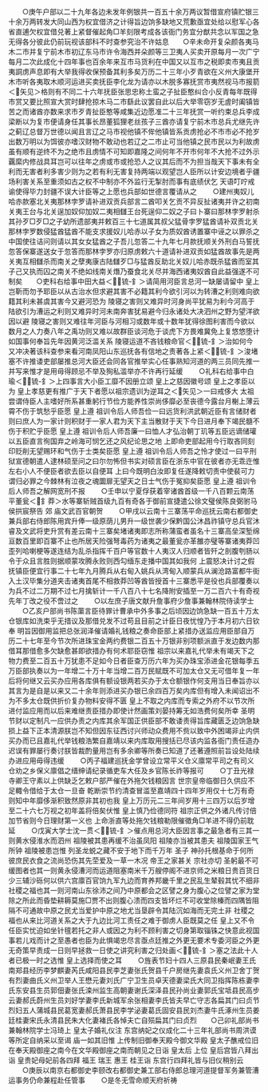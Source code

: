 <!-- { "loadSidebar": true } -->
　　○庚午户部以二十九年各边未发年例银共一百五十余万两议暂借宣府镇贮银三十余万两转发大同山西为权宜借济之计得旨边饷多缺地又荒歉亟宜处给以慰军心各省直逋欠权宜借兑著上紧督催起角□羊刻限考成各该衙门务宜分猷共念以军国之急无得各分彼此仍前玩视该部科不时查参究治不许姑息　　○辛未命开复朵颜各夷马木二市并复宁前木市初辽东马市许令海西并朵颜等三卫夷人买卖开原每月一次广宁每月二次此成化十四年事也百余年来互市马货利在中国又以互市之税即卖市夷且贡夷詷虏声息即有大举我得收保预备其利多矣万历二十三年小歹青欲在义州大康堡开木市听各夷取木顺河运进买卖抚臣李化龙为请亦以木脱多寡抚赏市夷然视马市报箭＜矢见＞格则有不同二十六年抚臣张思忠称土蛮之子扯臣憨纠合小反青每年既得市赏又要比照宣大赏时肆抢掠木马二市繇此议罢自此以后大举零窃岁无虗时阖镇皆苦之而诸酋亦数来求市歹青扯臣憨等咸集近边愿准二十三年抚赏一听约束总兵李成梁断以为复市便请身任其事长昂董狐狸老丝孩子三酋亦请复宁前木市总兵尤继先许之蓟辽总督万世德以闻且言辽之马市视他镇不侔他镇皆系贡虏抢必不市市必不抢岁出数万明以为饵彼亦嗜汉财物不敢动也若辽之二市止可当他镇之民市民以为利故虏虽有顺有逆终不为之绝市且虏情不可知即嘉隆之间何年不开市何年不大抢不过外示覊縻内修战具耳岂可以往年之虏或市或抢恐人之议其后而不为担当哉天下事未有全利而无害者利多害少则为之若有利无害复持两端以观望岂人臣所以计安边境者乎疆场利害关系至重须如古之权不中制亦不外监行无掣肘而事有底绩伏乞  天语叮咛戒谕使得毕力封疆不误大计臣等之上愿也兵部如世德言覆请从之
　　○建州夷奴儿哈赤款塞北关夷那林孛罗请补进双贡兵部言二酋叩关乞贡不异反扯诸夷并许之初南关夷王台与北关逞加奴仰加奴二夷相讎王台死逞仰二奴之子曰卜寨曰那林孛罗射杀其孙歹□歹□之子幼所遗部夷并敕百三十七道属其叔父猛骨孛罗猛酋请补双贡北关那林孛罗数侵猛酋猛酋不能支求援奴儿哈赤以子女为质奴酋诱置寨中诬之以罪杀之中国使往诘问则请以其女女猛酋之子吾儿忽答二十九年七月款抚顺关外刑白马誓抚忽答保寨遂送女于忽答而那林孛罗亦归原虏敕六十道请补进双贡如猛酋故事先是两关夷互相讎杀而南关之孽夷康古陆讎歹□与猛酋反助北关奴儿哈赤既杀猛酋而室其子己又执而囚之南关不绝如线南关熸乃蚕食北关尽并海西诸夷奴酋自此益强遂不可制矣　　○吏科右给事中田大益＜锍-釒＞请简用河臣言总河一缺屡请留中  皇上岂靳而勿予耶臣以从古治水但求避其害不必籍其利今欲引河以为转漕之利则难向欲籍其利未甚虞其害今又避河恐为  陵寝之害则又难异时河身尚平犹易为利今河高于陆欲引为漕运之利则又难异时河未南奔害犹易避今归永诸处大决泗州之野为望洋欲因以避  陵寝之害则又难往年河臣与河相习或数年或十数年犹得徐图利害而今欲以数月之人力奏八年之禹功则又难以故群臣谈河危于谈虎下方畏难冀免上复悠悠堕计如国事何奉旨先年因黄河泛滥关系  陵寝运道不吝钱粮命官＜锍-釒＞治如何今又冲决著该科查参来看河南凤阳山东巡抚各有信地之责著各上紧＜锍-釒＞浚堵塞不许推诿吏部屡推总河大臣还会同各官推举实心任事熟知河道的两三员同先推一并写来惟才是用毋得顾忌不举及狥私滥举亦不许再行延缓
　　○礼科右给事中白瑜＜锍-釒＞上四事言大小臣工靡不因册立颂  皇上之慈因徽号颂  皇上之孝臣以为  皇上孝慈更有推广于天下者愿以祖宗遗训为逆耳之＜矢见＞一曰戒侈大  太祖尝谓侍臣人主嗜好所系甚重躬行节俭方能养性崇尚侈靡必至丧德今露台月榭上薄云霄不伤于筑愁乎臣愿  皇上遵  祖训令后人师吾俭一曰远货利洪武朝近臣有言储财者则曰庶人为一家计则积财于一家人君为天下主当散财于天下今日进月奉下竭民髓不伤于积贮乎臣愿  皇上遵  祖训令后人师吾廉一曰恤人才弘治朝丁玑等五臣远谪储瓘以五臣直言徇国弃之岭海可悯乞还之风纪论思之地  上即命吏部起用今行取吝同刻印贬削无望赐环和气伤于士类矣臣愿  皇上遵  祖训令后人师吾之怜才使过一曰平刑狱宣德朝遣人逮林硕至问之曰尔勿怖但书实对硕言臣在浙东中官在彼者亦无乖迕惟左右小人不便臣者欲去臣以自便耳  上曰今既明白汝即复任遂降敕切责中使裴可力谓归必罪之今棘林有泣夜之魂圜扉无望天之日士气伤于冤抑矣臣愿  皇上遵  祖训令后人师吾之解网宽刑不报
　　○壬申以宁夏俘获着宰诸酋首级一千八百颗云南荡平董瓮＜釒莽＞水等寨斩贼首级九百有奇各于御前宣捷遣公徐文璧侯陈良弼驸马侯拱宸祭告  郊  庙文武百官朝贺
　　○甲戌以云南十三寨荡平命巡抚云南右都御史兼兵部右侍郎陈用宾升俸一级原荫儿男升一级世袭少保黔国公沐昌祚镇守总兵官沐睿及文武将吏升赏有差云南十三寨矣堵诸夷即志所称蒲蛮者虽名十三寨高垒深堑绵亘数百里即百寨不止也所居天险强弩毒药为诸夷之最董瓮亦革雒亦璧等寨诸夷莽凹歪列哈喇梗等遂连结为乱杀指挥千百户等官数十人夷汉人归顺者皆歼之剖腹刳肠以令于众且言胜则据顺蒙攻腾永败则西勾缅东走播中国其如我何  上震怒决计讨之假抚镇臣便宜行事二十七年九月腾兵从右甸入姚兵从湾甸入顺蒙兵从澜沧路富都牛街入土汉毕集分道夹击诸夷首尾不相救莽凹等酋皆授首十三寨悉平是役也兵部覆奏以为兵不过二万期不过七月擒斩计一千八百八十七名降附安插至一万二百六十有奇视先年丁改之役不啻过之
　　○以左庶子唐文献升詹事府少詹事兼翰林院侍读学士
　　○乙亥户部尚书陈蕖言臣待罪计曹承中外多事之后顷因边饷急缺一百五十万太仓银库如洗束乎无措议及那借兑发不过苟且目前之计臣日夜忧惶乃于本月初六日钦奉  明旨因御用监把总张润泽催请婚礼钱粮之奏命臣部上紧措办送监应用臣部自万历二十七年至今节次所进珠宝金两约费银二百五十万银非别项额派直于发边数内那借耳那借愈多欠缺愈甚即欲措办有何术耶臣窃惟  祖宗以来嘉礼代举未有竭天下之物力费至二百五十万犹患不足如今日者臣查万历六年为买办珠宝添进金花银每季五万臣部执奏以为一年增二十万十年当增二百万民赋既不可加太仓又无可借年复一年后将何继又云买办应用各库俱有额设银两若买办于太仓额银作何支用当日奉旨亦以其言为是自是以来又二十余年则添进买办银已余四百万矣内库但有增入未闻诏出不为不多太仓既供折价复办物料安得不匮  皇上不取之内库而专索之外府不以节次所进付监应用而以后来难继责臣措办即使计然画策刘晏持筹无如浩费何矣所幸  圣明节财以定制凡一应供办责之内库其余军国正供臣部不敢诿责得旨库藏匮乏边饷急缺损上益下正本清源朕岂不知但因东征西讨兴师动众费用不赀以致中外困竭非止内供买办而已且嘉礼代举钱粮浩繁自嘉靖以来内库取用搜括已尽该内监各衙门责任造办迟误有罪屡行奏讨朕皆裁酌量用岂有多余卿等所奏已知道了还著遵照前旨设处陆续办进应用毋得违缓
　　○丙子福建巡抚金学曾设立常平义仓义廪常平司之有司义仓劝之乡保义廪倡之缙绅请纪录循吏车大任及乡官陈长祚等报可
　　○丁丑光禄寺卿王守素以上供缺乏乞敕户部严催在外拖欠钱粮因言  世宗皇帝临御日久供应不足輙令借给于太仓一旦奋  乾断崇节约清查冒滥至嘉靖四十四年岁用仅十七万有奇则知中年靡侈渐积致然原非其初也我  皇上万历元二三年间岁用十三四万以后岁增至二十六七万视之初年盖将倍矣伏惟  皇上慎乃俭德同符  祖宗正供之外诸凡传讨倍加节省则今日理财第一义也  上命浙直等处拖欠钱粮勒限催徵角□羊进不得仍前耽延
　　○戊寅大学士沈一贯＜锍-釒＞催点用总河大臣因言事之最急者有三其一则黄水侵淮水而泗州  祖陵被其患再缓不治虽凤阳  祖陵亦当被其患夫  祖陵国家王气所钟  祖陵被患岂惟  列圣龙蜕之藏不安于地下而千万年  圣子  神孙托根基命于何所彼庶民衣食之流尚恐伤其先茔爱及一草一木况  帝王之家甚关  宗社亦切  圣躬最不可缓图者也其一则黄永侵漕河而运道阻塞南米千万艘停阁不进京师之米粮日贵百货日少三辅沙砾何以供六宫廪百官饷九军九边而育养邦畿千里之民乱生辇毂其忧不细非  社稷之福也其一则河南山东徐沛之间乃中原都会之区譬之身为腹心之位譬之家为堂除之所此而昏垫耕耨莫施□贾不出则腹心溃而四支皆坏烂不可收堂除榛而四隅皆阻隔不可通故中原之民尤当爱护中原之地尤当垦辟令其陆沉如海而无完土非  社稷之福也从来比河道关系之大于九边比河工责任之难于御虏人臣既莫之任  皇上又不令任臣实忧迫如坐针氊若托之非人或因之为利不顾利害之切身第取锱铢之快意此视国事若儿戏而计之至愚者也臣为此惧竭忠尽言亟点廷推之外更无要术专委河臣之外更无奇策早责成一日则早拯救一日使之讲究利害之归处画＜锍-釒＞塞之法此十人者已极一时之选惟  皇上选择而使之耳
　　○旌表节妇十四人三原县民秦岷妻王氏南郑县经历李梦麒妻芮氏咸阳县民李芝妻张氏贺县千户房继先妻袁氏义州卫舍丁贺有烈妻曲氏义州卫举人王懋元妻刘氏广宁卫生员卓天德妻梁氏大同卫指挥陈栋妻李氏东安县生员郭佃妻张氏滦州监生高朝妻谢氏深泽县民孙尚业妻郭氏宝坻县民高步云妻郝氏蔚州生员刘好学妻李氏新城军余张相妻李氏皆夫早亡守志各扁其门曰贞节烈妇五人蒲城县民葛宽妻郝氏萧县民李学泌妻葛氏固安县民刘杰妻牛氏涿州生员姜廷桂妻宋氏永清县民朱大化妻褚氏各悼夫亡自殒扁其门曰贞烈　　○己卯礼部尚书兼翰林院学士冯琦上  皇太子婚礼仪注  东宫纳妃之仪成化二十三年礼部尚书周洪谟等所定自纳采以至谒  庙一如其旧惟  上传制旧御奉天殿今御文华殿  皇太子醮戒位旧在奉天殿御座之南今在文华殿御座之南而朝见之日诣  皇太后  上位  皇后宫皆八拜出诣  皇贵妃母妃前各四拜  福王  瑞王  惠王  桂王诣  东宫行四拜礼皆与旧仪稍别云
　　○庚辰以南京右都御史李颐改右都御史兼工部右侍郎总理河道提督军务兼管漕运事务仍命兼程赴任管事
　　○是冬无雪命顺天府祈祷
